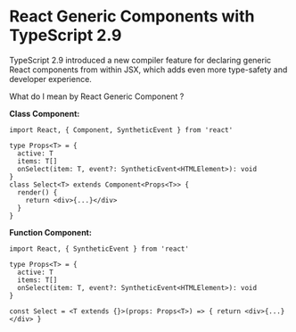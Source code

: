 # React Generic Components with TypeScript 2.9

TypeScript 2.9 introduced a new compiler feature for declaring generic React components from within JSX, which adds even more type-safety and developer experience.

What do I mean by React Generic Component ?

**Class Component:**

```tsx
import React, { Component, SyntheticEvent } from 'react'

type Props<T> = {
  active: T
  items: T[]
  onSelect(item: T, event?: SyntheticEvent<HTMLElement>): void
}
class Select<T> extends Component<Props<T>> {
  render() {
    return <div>{...}</div>
  }
}
```

**Function Component:**

```tsx
import React, { SyntheticEvent } from 'react'

type Props<T> = {
  active: T
  items: T[]
  onSelect(item: T, event?: SyntheticEvent<HTMLElement>): void
}

const Select = <T extends {}>(props: Props<T>) => { return <div>{...}</div> }
```
